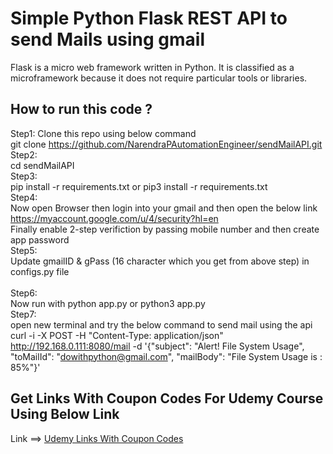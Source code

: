 # Simple Python Flask REST API to send Mails using gmail

Flask is a micro web framework written in Python. It is classified as a microframework because it does not require particular tools or libraries.

## How to run this code ?
Step1: Clone this repo using below command <br />
  git clone https://github.com/NarendraPAutomationEngineer/sendMailAPI.git <br />
Step2: <br />
  cd sendMailAPI <br />
Step3: <br />
  pip install -r requirements.txt or  pip3 install -r requirements.txt<br />
Step4: <br />
  Now open Browser then login into your gmail and then open the below link <br />
  https://myaccount.google.com/u/4/security?hl=en <br />
  Finally   enable  2-step verifiction by passing mobile number and then create app password<br />
Step5:  <br />
  Update gmailID & gPass (16 character which you get from above step) in configs.py file <br />  
Step6: <br />
  Now run with python app.py or python3 app.py <br />
Step7: <br />
  open new terminal and try the below command to send mail using the api <br />
  curl -i -X POST -H "Content-Type: application/json"   http://192.168.0.111:8080/mail -d '{"subject": "Alert! File System Usage", "toMailId": "dowithpython@gmail.com", "mailBody": "File System Usage is : 85%"}'
 
## Get Links With Coupon Codes For Udemy Course Using Below Link 
Link ==> [Udemy Links With Coupon Codes](https://www.youtube.com/watch?v=dg6hltm8VEE&t=0s)
